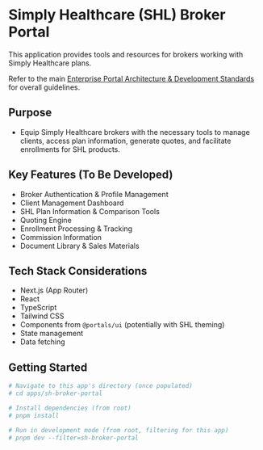 # Simply Healthcare (SHL) Broker Portal

This application provides tools and resources for brokers working with Simply Healthcare plans.

Refer to the main [Enterprise Portal Architecture & Development Standards](../../../README.md) for overall guidelines.

## Purpose

- Equip Simply Healthcare brokers with the necessary tools to manage clients, access plan information, generate quotes, and facilitate enrollments for SHL products.

## Key Features (To Be Developed)

- Broker Authentication & Profile Management
- Client Management Dashboard
- SHL Plan Information & Comparison Tools
- Quoting Engine
- Enrollment Processing & Tracking
- Commission Information
- Document Library & Sales Materials

## Tech Stack Considerations

- Next.js (App Router)
- React
- TypeScript
- Tailwind CSS
- Components from `@portals/ui` (potentially with SHL theming)
- State management
- Data fetching

## Getting Started

```bash
# Navigate to this app's directory (once populated)
# cd apps/sh-broker-portal

# Install dependencies (from root)
# pnpm install

# Run in development mode (from root, filtering for this app)
# pnpm dev --filter=sh-broker-portal
```

